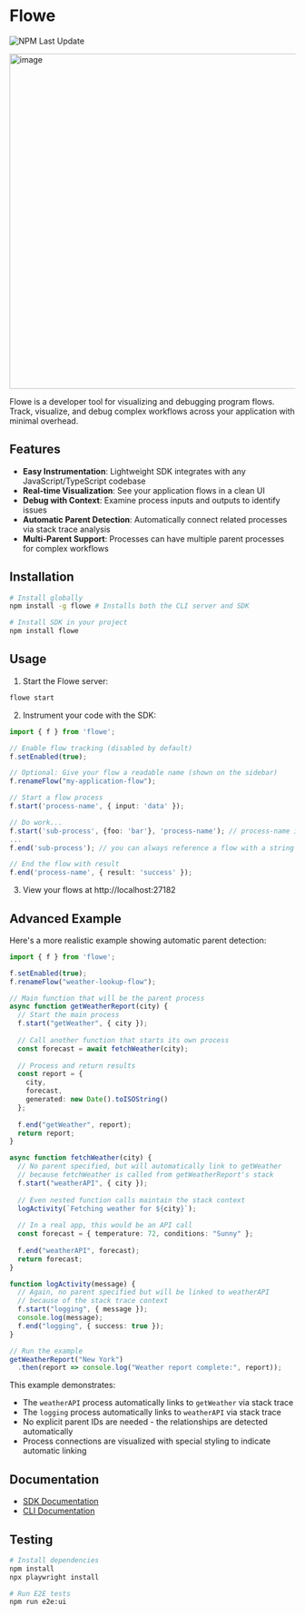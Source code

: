 # Flowe
![NPM Last Update](https://img.shields.io/npm/last-update/flowe)

<img width="591" alt="image" src="https://github.com/user-attachments/assets/9c8c5bf0-9cfd-4364-ba9f-cab1bc8a9da3" />

Flowe is a developer tool for visualizing and debugging program flows. Track, visualize, and debug complex workflows across your application with minimal overhead.

## Features

- **Easy Instrumentation**: Lightweight SDK integrates with any JavaScript/TypeScript codebase
- **Real-time Visualization**: See your application flows in a clean UI
- **Debug with Context**: Examine process inputs and outputs to identify issues
- **Automatic Parent Detection**: Automatically connect related processes via stack trace analysis
- **Multi-Parent Support**: Processes can have multiple parent processes for complex workflows

## Installation

```bash
# Install globally
npm install -g flowe # Installs both the CLI server and SDK

# Install SDK in your project
npm install flowe
```

## Usage

1. Start the Flowe server:
```bash
flowe start
```

2. Instrument your code with the SDK:
```typescript
import { f } from 'flowe';

// Enable flow tracking (disabled by default)
f.setEnabled(true);

// Optional: Give your flow a readable name (shown on the sidebar)
f.renameFlow("my-application-flow");

// Start a flow process
f.start('process-name', { input: 'data' });

// Do work...
f.start('sub-process', {foo: 'bar'}, 'process-name'); // process-name is the parent, can be also an array if multiple parents
...
f.end('sub-process'); // you can always reference a flow with a string or the return variable from .start()

// End the flow with result
f.end('process-name', { result: 'success' });
```

3. View your flows at http://localhost:27182

## Advanced Example

Here's a more realistic example showing automatic parent detection:

```typescript
import { f } from 'flowe';

f.setEnabled(true);
f.renameFlow("weather-lookup-flow");

// Main function that will be the parent process
async function getWeatherReport(city) {
  // Start the main process
  f.start("getWeather", { city });
  
  // Call another function that starts its own process
  const forecast = await fetchWeather(city);
  
  // Process and return results
  const report = {
    city,
    forecast,
    generated: new Date().toISOString()
  };
  
  f.end("getWeather", report);
  return report;
}

async function fetchWeather(city) {
  // No parent specified, but will automatically link to getWeather
  // because fetchWeather is called from getWeatherReport's stack
  f.start("weatherAPI", { city });
  
  // Even nested function calls maintain the stack context
  logActivity(`Fetching weather for ${city}`);
  
  // In a real app, this would be an API call
  const forecast = { temperature: 72, conditions: "Sunny" };
  
  f.end("weatherAPI", forecast);
  return forecast;
}

function logActivity(message) {
  // Again, no parent specified but will be linked to weatherAPI
  // because of the stack trace context
  f.start("logging", { message });
  console.log(message);
  f.end("logging", { success: true });
}

// Run the example
getWeatherReport("New York")
  .then(report => console.log("Weather report complete:", report));
```

This example demonstrates:
- The `weatherAPI` process automatically links to `getWeather` via stack trace
- The `logging` process automatically links to `weatherAPI` via stack trace
- No explicit parent IDs are needed - the relationships are detected automatically
- Process connections are visualized with special styling to indicate automatic linking

## Documentation

- [SDK Documentation](./flowe-sdk/README.md)
- [CLI Documentation](./flowe-cli/README.md)

## Testing

```bash
# Install dependencies
npm install
npx playwright install

# Run E2E tests
npm run e2e:ui
```

<!-- Todo: merge README.md from both sub repo. -->
